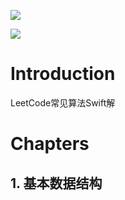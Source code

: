![](res/header.png)


![](https://img.shields.io/badge/language-Swift-ffac45.svg)


# Introduction

LeetCode常见算法Swift解


# Chapters

## 1. 基本数据结构








